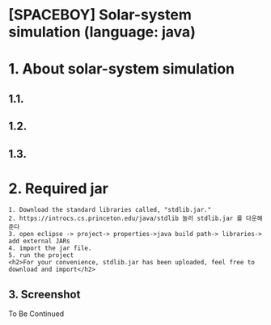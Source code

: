 [SPACEBOY] Solar-system simulation 
(language: java)
======================

# 1. About solar-system simulation
## 1.1. 

## 1.2. 

## 1.3.

# 2. Required jar 
```
1. Download the standard libraries called, "stdlib.jar." 
2. https://introcs.cs.princeton.edu/java/stdlib 눌러 stdlib.jar 를 다운해준다
3. open eclipse -> project-> properties->java build path-> libraries-> add external JARs
4. import the jar file.
5. run the project
<h2>For your convenience, stdlib.jar has been uploaded, feel free to download and import</h2>
```

## 3. Screenshot
To Be Continued
